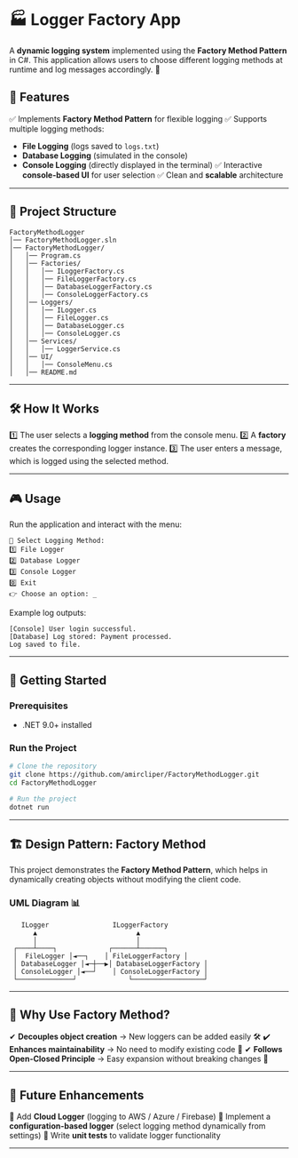 ﻿# 🏭 Logger Factory App

A **dynamic logging system** implemented using the **Factory Method Pattern** in C#. This application allows users to choose different logging methods at runtime and log messages accordingly. 🚀

## 🎯 Features
✅ Implements **Factory Method Pattern** for flexible logging
✅ Supports multiple logging methods:
   - **File Logging** (logs saved to `logs.txt`)
   - **Database Logging** (simulated in the console)
   - **Console Logging** (directly displayed in the terminal)
✅ Interactive **console-based UI** for user selection
✅ Clean and **scalable** architecture

---

## 📂 Project Structure
```
FactoryMethodLogger  
│── FactoryMethodLogger.sln  
│── FactoryMethodLogger/  
│   │── Program.cs  
│   │── Factories/  
│   │   │── ILoggerFactory.cs  
│   │   │── FileLoggerFactory.cs  
│   │   │── DatabaseLoggerFactory.cs  
│   │   │── ConsoleLoggerFactory.cs  
│   │── Loggers/  
│   │   │── ILogger.cs  
│   │   │── FileLogger.cs  
│   │   │── DatabaseLogger.cs  
│   │   │── ConsoleLogger.cs  
│   │── Services/  
│   │   │── LoggerService.cs  
│   │── UI/  
│   │   │── ConsoleMenu.cs  
│   │── README.md  
```

---

## 🛠 How It Works
1️⃣ The user selects a **logging method** from the console menu.
2️⃣ A **factory** creates the corresponding logger instance.
3️⃣ The user enters a message, which is logged using the selected method.

---

## 🎮 Usage
Run the application and interact with the menu:
```plaintext
📌 Select Logging Method:
1️⃣ File Logger
2️⃣ Database Logger
3️⃣ Console Logger
0️⃣ Exit
👉 Choose an option: _
```

Example log outputs:
```
[Console] User login successful.
[Database] Log stored: Payment processed.
Log saved to file.
```

---

## 🚀 Getting Started
### Prerequisites
- .NET 9.0+ installed

### Run the Project
```sh
# Clone the repository
git clone https://github.com/amircliper/FactoryMethodLogger.git
cd FactoryMethodLogger

# Run the project
dotnet run
```

---

## 🏗 Design Pattern: Factory Method
This project demonstrates the **Factory Method Pattern**, which helps in dynamically creating objects without modifying the client code.

### UML Diagram 📊
```plaintext
   ILogger                ILoggerFactory
      ▲                         ▲
      │                         │
 ┌────┴────┐             ┌──────┴──────┐
 │  FileLogger │◄──┐    │ FileLoggerFactory │
 │ DatabaseLogger │◄─┼──▶│ DatabaseLoggerFactory │
 │ ConsoleLogger │◄──┘    │ ConsoleLoggerFactory │
 └──────────────┘             └──────────────────┘
```

---

## 📌 Why Use Factory Method?
✔ **Decouples object creation** → New loggers can be added easily 🛠
✔ **Enhances maintainability** → No need to modify existing code 🚀
✔ **Follows Open-Closed Principle** → Easy expansion without breaking changes 📌

---

## 📝 Future Enhancements
🔹 Add **Cloud Logger** (logging to AWS / Azure / Firebase)
🔹 Implement a **configuration-based logger** (select logging method dynamically from settings)
🔹 Write **unit tests** to validate logger functionality

---